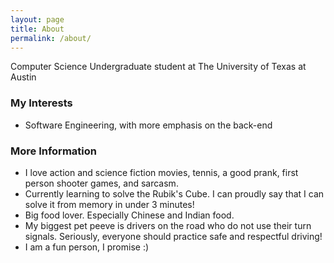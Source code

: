 ```yaml
---
layout: page
title: About
permalink: /about/
---
```


Computer Science Undergraduate student at The University of Texas at Austin

### My Interests
- Software Engineering, with more emphasis on the back-end

### More Information

- I love action and science fiction movies, tennis, a good prank, first person shooter games, and sarcasm. 
- Currently learning to solve the Rubik's Cube. I can proudly say that I can solve it from memory in under 3 minutes!
- Big food lover. Especially Chinese and Indian food. 
- My biggest pet peeve is drivers on the road who do not use their turn signals. Seriously, everyone should practice safe and respectful driving!
- I am a fun person, I promise :)